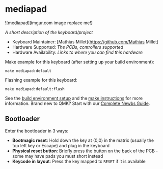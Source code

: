 # mediapad

![mediapad](imgur.com image replace me!)

*A short description of the keyboard/project*

* Keyboard Maintainer: [Mathias Millet](https://github.com/Mathias Millet)
* Hardware Supported: *The PCBs, controllers supported*
* Hardware Availability: *Links to where you can find this hardware*

Make example for this keyboard (after setting up your build environment):

    make mediapad:default

Flashing example for this keyboard:

    make mediapad:default:flash

See the [build environment setup](https://docs.qmk.fm/#/getting_started_build_tools) and the [make instructions](https://docs.qmk.fm/#/getting_started_make_guide) for more information. Brand new to QMK? Start with our [Complete Newbs Guide](https://docs.qmk.fm/#/newbs).

## Bootloader

Enter the bootloader in 3 ways:

* **Bootmagic reset**: Hold down the key at (0,0) in the matrix (usually the top left key or Escape) and plug in the keyboard
* **Physical reset button**: Briefly press the button on the back of the PCB - some may have pads you must short instead
* **Keycode in layout**: Press the key mapped to `RESET` if it is available
